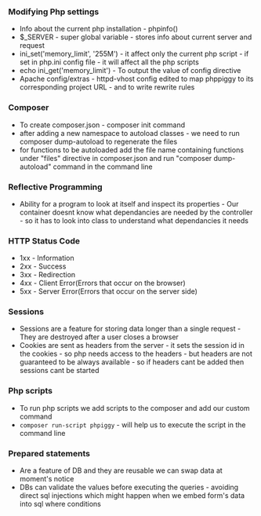 ### Modifying Php settings

- Info about the current php installation - phpinfo()
- $\_SERVER - super global variable - stores info about current server and request
- ini_set('memory_limit', '255M') - it affect only the current php script - if set in php.ini config file - it will affect all the php scripts
- echo ini_get('memory_limit') - To output the value of config directive
- Apache config/extras - httpd-vhost config edited to map phppiggy to its corresponding project URL - and to write rewrite rules

### Composer

- To create composer.json - composer init command
- after adding a new namespace to autoload classes - we need to run composer dump-autoload to regenerate the files
- for functions to be autoloaded add the file name containing functions under "files" directive in composer.json and run "composer dump-autoload" command in the command line

### Reflective Programming

- Ability for a program to look at itself and inspect its properties - Our container doesnt know what dependancies are needed by the controller - so it has to look into class to understand what dependancies it needs

### HTTP Status Code

- 1xx - Information
- 2xx - Success
- 3xx - Redirection
- 4xx - Client Error(Errors that occur on the browser)
- 5xx - Server Error(Errors that occur on the server side)

### Sessions

- Sessions are a feature for storing data longer than a single request - They are destroyed after a user closes a browser
- Cookies are sent as headers from the server - it sets the session id in the cookies - so php needs access to the headers - but headers are not guaranteed to be always available - so if headers cant be added then sessions cant be started

### Php scripts

- To run php scripts we add scripts to the composer and add our custom command
- `composer run-script phpiggy` - will help us to execute the script in the command line

### Prepared statements

- Are a feature of DB and they are reusable we can swap data at moment's notice
- DBs can validate the values before executing the queries - avoiding direct sql injections which might happen when we embed form's data into sql where conditions
